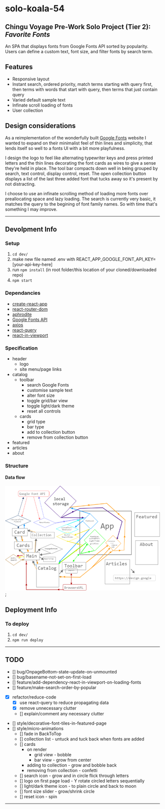 # solo-koala-54

## Chingu Voyage Pre-Work Solo Project (Tier 2): *Favorite Fonts* ##
An SPA that displays fonts from Google Fonts API sorted by popularity. Users can define a custom text, font size, and filter fonts by search term.

## Features
- Responsive layout
- Instant search, ordered priority, match terms starting with query first, then terms with words that start with query, then terms that just contain query
- Varied default sample text
- Infinate scroll loading of fonts
- User collection 

## Design considerations
As a reimplementation of the wonderfully built [Google Fonts](https://fonts.google.com/) website I wanted to expand on their minimalist feel of thin lines and simplicity, that lends itself so well to a fonts UI with a bit more playfulness. 

I design the logo to feel like alternating typewriter keys and press printed letters and the thin lines decorating the font cards as wires to give a sense they're held in place. 
The tool bar compacts down well in being grouped by search, text control, display control, reset. 
The open collection button displays a list of the last three added font that tucks away so it's present by not distracting.

I choose to use an infinate scrolling method of loading more fonts over preallocating space and lazy loading. The search is currently very basic, it matches the query to the begining of font family names. So with time that's something I may improve. 

----
## Devolpment Info

### Setup 
1. `cd dev/`
2. make new file named .env with REACT_APP_GOOGLE_FONT_API_KEY=\[your-api-key-here\]
2. run `npm install` (in root folder/this location of your cloned/downloaded repo)
3. `npm start`

### Dependancies
- [create-react-app](https://reactjs.org/docs/create-a-new-react-app.html)
- [react-router-dom](https://www.npmjs.com/package/react-router-dom)
- [aphrodite](https://github.com/Khan/aphrodite)
- [Google Fonts API](https://developers.google.com/fonts/)
- [axios](https://www.npmjs.com/package/axios)
- [react-query](https://www.npmjs.com/package/react-query)
- [react-in-viewport](https://www.npmjs.com/package/react-in-viewport)
### Specification
- header
    - logo
    - site menu/page links
- catalog
    - toolbar
        - search Google Fonts
        - customise sample text
        - alter font size
        - toggle grid/bar view
        - toggle light/dark theme
        - reset all controls
    - cards
        - grid type
        - bar type
        - add to collection button
        - remove from collection button
- featured
- articles
- about
    
### Structure
#### Data flow
![Data flow Diagram](./assets/dataflow.png);

## Deployment Info
### To deploy 
1. `cd dev/`
2. `npm run deploy`

---- 
## TODO
- [] bug/OnpageBottom-state-update-on-unmounted
- [] bug/basename-not-set-on-first-load
- [] feature/add-dependency-react-in-viewport-on-loading-fonts
- [] feature/make-search-order-by-popular
- [x] refactor/reduce-code
    - [x] use react-query to reduce propagating data
    - [x] remove unnecessary clutter 
    - [] explain/comment any necessary clutter 
- [] style/decorative-font-tiles-in-featured-page
- [] style/micro-animations
    - [] fade in BackToTop
    - [] collection list - untuck and tuck back when fonts are added
    - [] cards 
        - on render 
           - grid view - bobble
           - bar view - grow from center
        - adding to collection - grow and bobble back
        - removing from collection - confetti 
    - [] search icon - grow and in circle flick through letters
    - [] logo on first page load - Y rotate circled letters sequentially
    - [] light/dark theme icon - to plain circle and back to moon
    - [] font size slider - grow/shrink circle
    - [] reset icon - spin 
----
